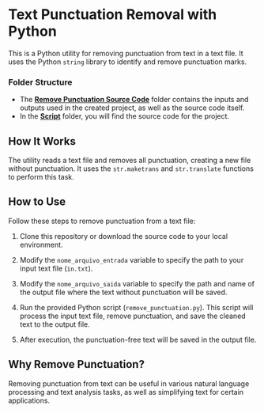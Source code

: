 # Text Punctuation Removal with Python

This is a Python utility for removing punctuation from text in a text file. It uses the Python `string` library to identify and remove punctuation marks.

### Folder Structure

- The **[Remove Punctuation Source Code](./remove-punctuation-source-code/)** folder contains the inputs and outputs used in the created project, as well as the source code itself.
- In the **[Script](./remove-punctuation-source-code/script/)** folder, you will find the source code for the project.

## How It Works

The utility reads a text file and removes all punctuation, creating a new file without punctuation. It uses the `str.maketrans` and `str.translate` functions to perform this task.

## How to Use

Follow these steps to remove punctuation from a text file:

1. Clone this repository or download the source code to your local environment.

2. Modify the `nome_arquivo_entrada` variable to specify the path to your input text file (`in.txt`).

3. Modify the `nome_arquivo_saida` variable to specify the path and name of the output file where the text without punctuation will be saved.

4. Run the provided Python script (`remove_punctuation.py`). This script will process the input text file, remove punctuation, and save the cleaned text to the output file.

5. After execution, the punctuation-free text will be saved in the output file.

## Why Remove Punctuation?

Removing punctuation from text can be useful in various natural language processing and text analysis tasks, as well as simplifying text for certain applications.